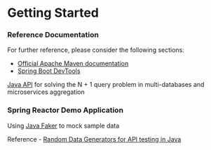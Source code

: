 # Getting Started

### Reference Documentation
For further reference, please consider the following sections:

* [Official Apache Maven documentation](https://maven.apache.org/guides/index.html)
* [Spring Boot DevTools](https://docs.spring.io/spring-boot/docs/{bootVersion}/reference/htmlsingle/#using-boot-devtools)

[Java API](https://github.com/pellse/assembler) for solving the N + 1 query problem in multi-databases and microservices aggregation

### Spring Reactor Demo Application
Using [Java Faker](https://github.com/DiUS/java-faker) to mock sample data

Reference - [Random Data Generators for API testing in Java](https://techblog.dotdash.com/random-data-generators-for-api-testing-in-java-369c99075208)

